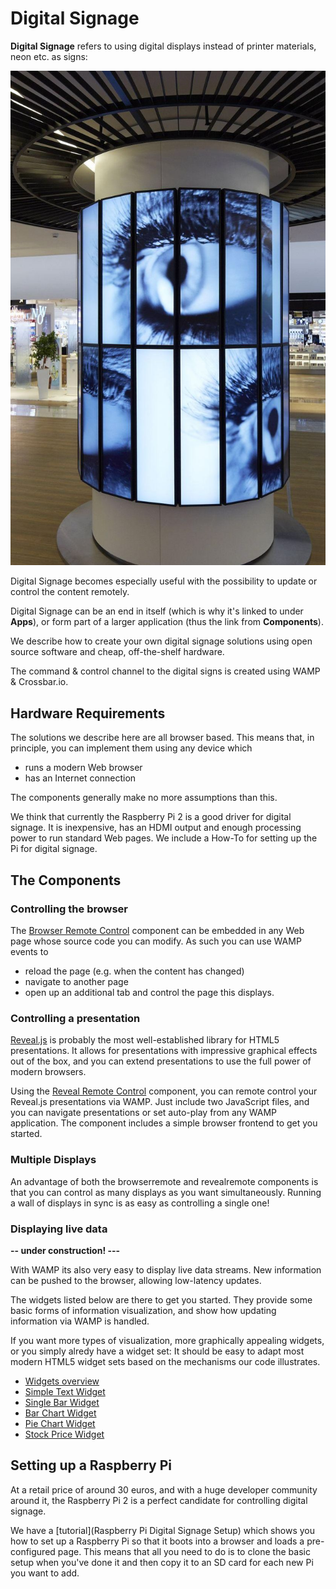 # Digital Signage

**Digital Signage** refers to using digital displays instead of printer materials, neon etc. as signs:

![Digital Signage](/static/img/iotcookbook/digital_signage.jpg)

Digital Signage becomes especially useful with the possibility to update or control the content remotely.

Digital Signage can be an end in itself (which is why it's linked to under **Apps**), or form part of a larger application (thus the link from **Components**).

We describe how to create your own digital signage solutions using open source software and cheap, off-the-shelf hardware.

The command & control channel to the digital signs is created using WAMP & Crossbar.io.

## Hardware Requirements

The solutions we describe here are all browser based. This means that, in principle, you can implement them using any device which

* runs a modern Web browser
* has an Internet connection

The components generally make no more assumptions than this.

We think that currently the Raspberry Pi 2 is a good driver for digital signage. It is inexpensive, has an HDMI output and enough processing power to run standard Web pages. We include a How-To for setting up the Pi for digital signage.

## The Components

### Controlling the browser

The [Browser Remote Control](Browser-Remote-Control) component can be embedded in any Web page whose source code you can modify. As such you can use WAMP events to

* reload the page (e.g. when the content has changed)
* navigate to another page
* open up an additional tab and control the page this displays.

### Controlling a presentation

[Reveal.js](https://github.com/hakimel/reveal.js/) is probably the most well-established library for HTML5 presentations. It allows for presentations with impressive graphical effects out of the box, and you can extend presentations to use the full power of modern browsers.

Using the [Reveal Remote Control](Reveal-Remote-Control) component, you can remote control your Reveal.js presentations via WAMP. Just include two JavaScript files, and you can navigate presentations or set auto-play from any WAMP application. The component includes a simple browser frontend to get you started.

### Multiple Displays

An advantage of both the browserremote and revealremote components is that you can control as many displays as you want simultaneously. Running a wall of displays in sync is as easy as controlling a single one!


### Displaying live data

**-- under construction! ---**

With WAMP its also very easy to display live data streams. New information can be pushed to the browser, allowing low-latency updates.

The widgets listed below are there to get you started. They provide some basic forms of information visualization, and show how updating information via WAMP is handled.

If you want more types of visualization, more graphically appealing widgets, or you simply alredy have a widget set: It should be easy to adapt most modern HTML5 widget sets based on the mechanisms our code illustrates.

* [Widgets overview]()
* [Simple Text Widget]()
* [Single Bar Widget]()
* [Bar Chart Widget]()
* [Pie Chart Widget]()
* [Stock Price Widget]()

## Setting up a Raspberry Pi

At a retail price of around 30 euros, and with a huge developer community around it, the Raspberry Pi 2 is a perfect candidate for controlling digital signage.

We have a [tutorial](Raspberry Pi Digital Signage Setup) which shows you how to set up a Raspberry Pi so that it boots into a browser and loads a pre-configured page. This means that all you need to do is to clone the basic setup when you've done it and then copy it to an SD card for each new Pi you want to add.
